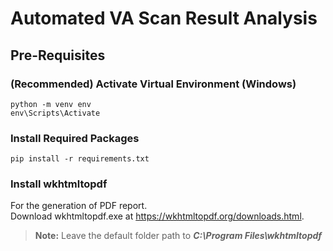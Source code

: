 # Automated VA Scan Result Analysis

## Pre-Requisites

### (Recommended) Activate Virtual Environment (Windows)

```
python -m venv env
env\Scripts\Activate
```

### Install Required Packages
```
pip install -r requirements.txt
```

### Install wkhtmltopdf
For the generation of PDF report.  
Download wkhtmltopdf.exe at https://wkhtmltopdf.org/downloads.html.  
> **Note:** Leave the default folder path to ***C:\Program Files\wkhtmltopdf***
